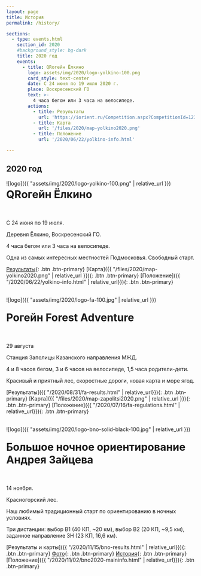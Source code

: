 ```yaml
---
layout: page
title: История
permalink: /history/

sections:
  - type: events.html
    section_id: 2020
    #background_style: bg-dark
    title: 2020 год
    events:
      - title: QRогейн Ёлкино
        logo: assets/img/2020/logo-yolkino-100.png
        card_style: text-center
        date: С 24 июня по 19 июля 2020 г.
        place: Воскресенский ГО
        text: >-
          4 часа бегом или 3 часа на велосипеде.
        actions:
          - title: Результаты
            url: 'https://iorient.ru/Competition.aspx?CompetitionId=123'
          - title: Карта
            url: '/files/2020/map-yolkino2020.png'
          - title: Положение
            url: '/2020/06/22/yolkino-info.html'

---
```


2020 год
--------

<div style="float:left;" markdown="1">
![logo]({{ "assets/img/2020/logo-yolkino-100.png" | relative_url }})
</div>

# QRогейн Ёлкино
<br>

<i class="far fa-lg fa-calendar" aria-hidden="true"></i> С 24 июня по 19 июля.

<i class="fa fa-lg fa-map-marker" aria-hidden="true"></i> Деревня Ёлкино, Воскресенский ГО.

4 часа бегом или 3 часа на велосипеде.

Одна из самых интересных местностей Подмосковья. Свободный старт.

[Результаты](https://iorient.ru/Competition.aspx?CompetitionId=123){: .btn .btn-primary}
[Карта]({{ "/files/2020/map-yolkino2020.png" | relative_url }}){: .btn .btn-primary}
[Положение]({{ "/2020/06/22/yolkino-info.html" | relative_url}}){: .btn .btn-primary}

<br>

<div style="float:left;" markdown="1">
![logo]({{ "assets/img/2020/logo-fa-100.jpg" | relative_url }})
</div>

# Рогейн Forest Adventure
<br>

<i class="far fa-lg fa-calendar" aria-hidden="true"></i> 29 августа

<i class="fa fa-lg fa-map-marker" aria-hidden="true"></i> Станция Заполицы Казанского направления МЖД.

4 и 8 часов бегом, 3 и 6 часов на велосипеде, 1,5 часа родители-дети.

Красивый и приятный лес, скоростные дороги, новая карта и море ягод.

[Результаты]({{ "/2020/08/31/fa-results.html" | relative_url}}){: .btn .btn-primary}
[Карта]({{ "/files/2020/map-zapolitsi2020.png" | relative_url }}){: .btn .btn-primary}
[Положение]({{ "/2020/07/16/fa-regulations.html" | relative_url}}){: .btn .btn-primary}

<br>

<div style="float:left;" markdown="1">
![logo]({{ "assets/img/2020/logo-bno-solid-black-100.jpg" | relative_url }})
</div>

# Большое ночное ориентирование Андрея Зайцева
<br>

<i class="far fa-lg fa-calendar" aria-hidden="true"></i> 14 ноября. 

<i class="fa fa-lg fa-map-marker" aria-hidden="true"></i> Красногорский лес.

Наш любимый традиционный старт по ориентированию в ночных условиях.

Три дистанции: выбор В1 (40 КП, ~20 км), выбор В2 (20 КП, ~9,5 км), заданное направление ЗН (23 КП, 16,6 км).

[Результаты и карты]({{ "/2020/11/15/bno-results.html" | relative_url}}){: .btn .btn-primary}
[Фото](https://vk.com/album-190261264_274434115){: .btn .btn-primary}
[История](http://tkmgtu.ru/library/Большое_Ночное_Ориентирование){: .btn .btn-primary}
[Положение]({{ "/2020/11/02/bno2020-maininfo.html" | relative_url}}){: .btn .btn-primary}

